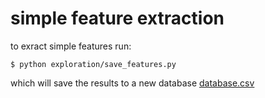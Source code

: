 # simple feature extraction
to exract simple features run:
```
$ python exploration/save_features.py
```
which will save the results to a new database [database.csv](exploration/database.csv])

